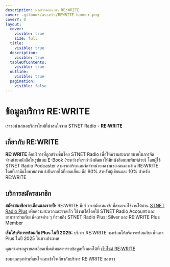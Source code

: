 ```yaml
---
description: พวกเราขอแนะนำ RE:WRITE
cover: .gitbook/assets/REWRITE-banner.png
coverY: 0
layout:
  cover:
    visible: true
    size: full
  title:
    visible: true
  description:
    visible: true
  tableOfContents:
    visible: true
  outline:
    visible: true
  pagination:
    visible: false
---
```


# ข้อมูลบริการ RE:WRITE

เราขอนำเสนอบริการใหม่ที่น่าสนใจจาก STNET Radio - **RE:WRITE**

## เกี่ยวกับ RE:WRITE

**RE:WRITE** คือบริการที่ถูกสร้างขึ้นโดย STNET Radio เพื่อให้ความสะดวกสบายในการจัดจำหน่ายหนังสือในรูปแบบ E-Book (ระหว่างที่เรากำลังพัฒนาให้มีหนังสือแบบพิมพ์ด้วย) โดยผู้ใช้ STNET Radio Podcaster สามารถสร้างและจัดจำหน่ายผลงานของตนเองผ่าน RE:WRITE โดยที่เรามีนโยบายการแบ่งปันรายได้ที่ยอดเยี่ยม คือ 90% สำหรับผู้เขียนและ 10% สำหรับ RE:WRITE

## บริการสมัครสมาชิก

**สมัครสมาชิกรายเดือนและรายปี:** RE:WRITE มีบริการสมัครสมาชิกที่สามารถใช้งานได้ผ่าน [STNET Radio Plus](https://stnetradio.co/plus) เพื่อความสะดวกและรวดเร็ว ใช้งานได้โดยใช้ STNET Radio Account และสามารถร่วมกับแพ็คเกจต่าง ๆ ที่รวมถึง STNET Radio Plus: Silver และ RE:WRITE Plus Member

**เริ่มให้บริการพร้อมกับ Plus ในปี 2025:** บริการ RE:WRITE จะพร้อมให้บริการพร้อมกับแพ็คเกจ Plus ในปี 2025 ในบางประเทศ

คุณสามารถดูรายละเอียดเพิ่มเติมและทราบข้อมูลทั้งหมดได้ที่ [เว็บไซต์ RE:WRITE](https://rewrite.stnetradio.co/about)

ขอบคุณทุกท่านที่สนใจและเข้าใจเกี่ยวกับบริการ RE:WRITE ของเรา
